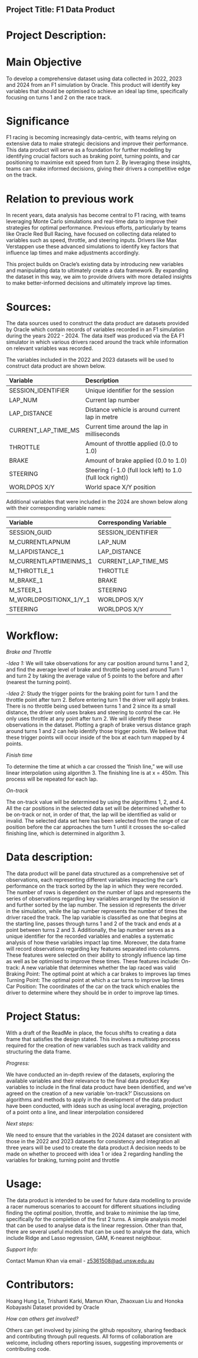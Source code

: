 ## Project Title: F1 Data Product

# Project Description:

# Main Objective 

To develop a comprehensive dataset using data collected in 2022, 2023 and 2024 from an F1 simulation by Oracle. This product will identify key variables that should be optimised to achieve an ideal lap time, specifically focusing on turns 1 and 2 on the race track.

# Significance  

F1 racing is becoming increasingly data-centric, with teams relying on extensive data to make strategic decisions and improve their performance. This data product will serve as a foundation for further modelling by identifying crucial factors such as braking point, turning points, and car positioning to maximise exit speed from turn 2. By leveraging these insights, teams can make informed decisions, giving their drivers a competitive edge on the track.

# Relation to  previous work 

In recent years, data analysis has become central to F1 racing, with teams leveraging Monte Carlo simulations and real-time data to improve their strategies for optimal performance. Previous efforts, particularly by teams like Oracle Red Bull Racing, have focused on collecting data related to variables such as speed, throttle, and steering inputs. Drivers like Max Verstappen use these advanced simulations to identify key factors that influence lap times and make adjustments accordingly. 
 
This project builds on Oracle’s existing data by introducing new variables and manipulating data to ultimately create a data framework. By expanding the dataset in this way, we aim to provide drivers with more detailed insights to make better-informed decisions and ultimately improve lap times. 

# Sources:

The data sources used to construct the data product are datasets provided by Oracle which contain records of variables recorded in an F1 simulation during the years 2022 - 2024. The data itself was produced via the EA F1 simulator in which various drivers raced around the track while information on relevant variables was recorded. 

The variables included in the 2022 and 2023 datasets will be used to construct data product are shown below.

| Variable       | Description | 
|:-----------|:----|
| SESSION_IDENTIFIER   |  Unique identifier for the session | 
| LAP_NUM |  Current lap number |
| LAP_DISTANCE  |  Distance vehicle is around current lap in metre | 
| CURRENT_LAP_TIME_MS  |  Current time around the lap in milliseconds |
| THROTTLE  |  Amount of throttle applied (0.0 to 1.0) |
| BRAKE  |  Amount of brake applied (0.0 to 1.0) |
| STEERING  |  Steering (-1.0 (full lock left) to 1.0 (full lock right)) |
| WORLDPOS X/Y  |  World space X/Y position |

Additional variables that were included in the 2024 are shown below along with their corresponding variable names:

| Variable       | Corresponding Variable | 
|:-----------|:----|
| SESSION_GUID   |  SESSION_IDENTIFIER | 
| M_CURRENTLAPNUM |  LAP_NUM |
| M_LAPDISTANCE_1  |  LAP_DISTANCE | 
| M_CURRENTLAPTIMEINMS_1  |  CURRENT_LAP_TIME_MS |
| M_THROTTLE_1  |  THROTTLE |
| M_BRAKE_1  |  BRAKE |
| M_STEER_1  |  STEERING |
| M_WORLDPOSITIONX_1/Y_1  |  WORLDPOS X/Y |
| STEERING  |  WORLDPOS X/Y |


# Workflow:

_Brake and Throttle_ 

  -_Idea 1:_ We will take observations for any car position around turns 1 and 2, and find the average level of brake and throttle being used around Turn 1 and turn 2 by taking the average value of 5 points to the before and after (nearest the turning point).

  -_Idea 2:_ Study the trigger points for the braking point for turn 1 and the throttle point after turn 2. Before entering turn 1 the driver will apply brakes. There is no throttle being used between turns 1 and 2 since its a small distance, the driver only uses brakes and steering to control the car. He only uses throttle at any point after turn 2. We will identify these observations in the dataset. Plotting a graph of brake versus distance graph around turns 1 and 2 can help identify those trigger points. We believe that these trigger points will occur inside of the box at each turn mapped by 4 points. 

_Finish time_ 

To determine the time at which a car crossed the ‘finish line,” we will use linear interpolation using algorithm 3. The finishing line is at x = 450m. This process will be repeated for each lap.

_On-track_

The on-track value will be determined by using the algorithms 1, 2, and 4. All the car positions in the selected data set will be determined whether to be on-track or not, in order of that, the lap will be identified as valid or invalid. The selected data set here has been selected from the range of car position before the car approaches the turn 1 until it crosses the so-called finishing line, which is determined in algorithm 3. 


# Data description:

The data product will be panel data structured as a comprehensive set of observations, each representing different variables impacting the car’s performance on the track sorted by the lap in which they were recorded. 
The number of rows is dependent on the number of laps and represents the series of observations regarding key variables arranged by the session id and further sorted by the lap number. The session id represents the driver in the simulation, while the lap number represents the number of times the driver raced the track. The lap variable is classified as one that begins at the starting line, passes through turns 1 and 2 of the track and ends at a point between turns 2 and 3. Additionally, the lap number serves as a unique identifier for the recorded variables and enables a systematic analysis of how these variables impact lap time. 
Moreover, the data frame will record observations regarding key features separated into columns. These features were selected on their ability to strongly influence lap time as well as be optimised to improve these times. These features include: 
On-track: A new variable that determines whether the lap raced was valid 
Braking Point: The optimal point at which a car brakes to improves lap times
Turning Point: The optimal point at which a car turns to improve lap times
Car Position: The coordinates of the car on the track which enables the driver to determine where they should be in order to improve lap times.

# Project Status:

With a draft of the ReadMe in place, the focus shifts to creating a data frame that satisfies the design stated. This involves a multistep process required for the creation of new variables such as track validity and structuring the data frame.

_Progress:_ 

We have conducted an in-depth review of the datasets, exploring the available variables and their relevance to the final data product 
Key variables to include in the final data product have been identified, and we’ve agreed on the creation of a new variable ‘on-track?’
Discussions on algorithms and methods to apply in the development of the data product have been conducted, with ideas such as using local averaging, projection of a point onto a line, and linear interpolation considered 

_Next steps:_ 

We need to ensure that the variables in the 2024 dataset are consistent with those in the 2022 and 2023 datasets for consistency and integration all three years will be used to create the data product 
A decision needs to be made on whether to proceed with idea 1 or idea 2 regarding handling the variables for braking, turning point and throttle 


# Usage:

The data product is intended to be used for future data modelling to provide a racer numerous scenarios to account for different situations including finding the optimal position, throttle, and brake to minimise the lap time, specifically for the completion of the first 2 turns. A simple analysis model that can be used to analyse data is the linear regression. Other than that, there are several useful models that can be used to analyse the data, which include Ridge and Lasso regression, GAM, K-nearest neighbour. 

_Support Info:_

Contact Mamun Khan via email - z5361508@ad.unsw.edu.au

# Contributors: 

Hoang Hung Le, Trishanti Karki, Mamun Khan, Zhaoxuan Liu and Honoka Kobayashi
Dataset provided by Oracle

_How can others get involved?_ 

Others can get involved by joining the github repository, sharing feedback and contributing through pull requests. All forms of collaboration are welcome, including others reporting issues, suggesting improvements or contributing code. 




